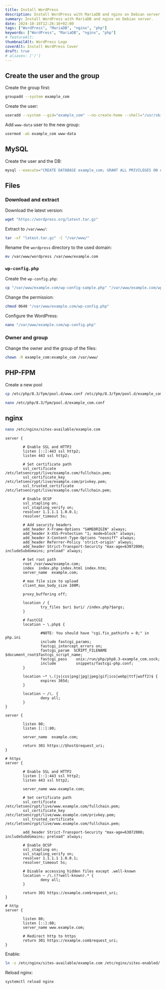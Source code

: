 ```yaml
---
title: Install WordPress
description: Install WordPress with MariaDB and nginx on Debian server.
summary: Install WordPress with MariaDB and nginx on Debian server.
date: 2024-10-16T12:26:16+02:00
tags: ["WordPress", "MariaDB", "nginx", "php"]
keywords: ["WordPress", "MariaDB", "nginx", "php"]
# featureAlt:
thumbnailAlt: WordPress Logo
coverAlt: Install WordPress Cover
draft: true
# aliases: ['/']
---
```


## Create the user and the group

Create the group first:

```bash
groupadd --system example_com
```

Create the user:

```bash
useradd --system --gid="example_com" --no-create-home --shell="/usr/sbin/nologin" example_com
```

Add `www-data` user to the new group:

```bash
usermod -aG example_com www-data
```

## MySQL

Create the user and the DB:

```bash
mysql --execute="CREATE DATABASE example_com; GRANT ALL PRIVILEGES ON example_com.* TO 'wpuser'@'localhost' IDENTIFIED BY 'SECURE_PASSWORD' WITH GRANT OPTION; FLUSH PRIVILEGES;"
```

## Files

### Download and extract

Download the latest version:

```bash
wget "https://wordpress.org/latest.tar.gz"
```

Extract to `/var/www/`:

```bash
tar -xf "latest.tar.gz" -C "/var/www/"
```

Rename the `wordpress` directory to the used domain:

```bash
mv /var/www/wordpress /var/www/example.com
```

### `wp-config.php`

Create the `wp-config.php`:

```bash
cp "/var/www/example.com/wp-config-sample.php" "/var/www/example.com/wp-config.php"
```

Change the permission:

```bash
chmod 0640 "/var/www/example.com/wp-config.php"
```

Configure the WordPress:

```bash
nano "/var/www/example.com/wp-config.php"
```

### Owner and group

Change the owner and the group of the files:

```bash
chown -R example_com:example_com /var/www/
```

## PHP-FPM

Create a new pool

```bash
cp /etc/php/8.3/fpm/pool.d/www.conf /etc/php/8.3/fpm/pool.d/example_com.conf 
```

```bash
nano /etc/php/8.3/fpm/pool.d/example_com.conf
```

## nginx


```bash
nano /etc/nginx/sites-available/example.com
```

```nginx
server {

        # Enable SSL and HTTP2
        listen [::]:443 ssl http2;
        listen 443 ssl http2;

        # Set certificate path
        ssl_certificate /etc/letsencrypt/live/example.com/fullchain.pem;
        ssl_certificate_key /etc/letsencrypt/live/example.com/privkey.pem;
        ssl_trusted_certificate /etc/letsencrypt/live/example.com/fullchain.pem;

        # Enable OCSP
        ssl_stapling on;
        ssl_stapling_verify on;
        resolver 1.1.1.1 1.0.0.1;
        resolver_timeout 5s;

        # Add security headers
        add_header X-Frame-Options "SAMEORIGIN" always;
        add_header X-XSS-Protection "1; mode=block" always;
        add_header X-Content-Type-Options "nosniff" always;
        add_header Referrer-Policy 'strict-origin' always;
        add_header Strict-Transport-Security "max-age=63072000; includeSubdomains; preload" always;

        # Set root path
        root /var/www/example.com;
        index  index.php index.html index.htm;
        server_name  example.com;

        # max file size to upload
        client_max_body_size 100M;

        proxy_buffering off;

        location / {
                try_files $uri $uri/ /index.php?$args;
        }

        # FastCGI
        location ~ \.php$ {

                #NOTE: You should have "cgi.fix_pathinfo = 0;" in php.ini
                include fastcgi_params;
                fastcgi_intercept_errors on;
                fastcgi_param  SCRIPT_FILENAME $document_root$fastcgi_script_name;
                fastcgi_pass    unix:/run/php/php8.3-example_com.sock;
                include         snippets/fastcgi-php.conf;
        }

        location ~* \.(js|css|png|jpg|jpeg|gif|ico|webp|ttf|woff2)$ {
                expires 365d;
        }

        location ~ /\. {
                deny all;
        }
}

server {

        listen 80;
        listen [::]:80;

        server_name  example.com;

        return 301 https://$host$request_uri;
}

# https
server {

        # Enable SSL and HTTP2
        listen [::]:443 ssl http2;
        listen 443 ssl http2;

        server_name www.example.com;

        # Set certificate path
        ssl_certificate /etc/letsencrypt/live/www.example.com/fullchain.pem;
        ssl_certificate_key /etc/letsencrypt/live/www.example.com/privkey.pem;
        ssl_trusted_certificate /etc/letsencrypt/live/www.example.com/fullchain.pem;

        add_header Strict-Transport-Security "max-age=63072000; includeSubdomains; preload" always;

        # Enable OCSP
        ssl_stapling on;
        ssl_stapling_verify on;
        resolver 1.1.1.1 1.0.0.1;
        resolver_timeout 5s;

        # Disable accessing hidden files except .well-known
        location ~ /\.(?!well-known).* {
                deny all;
        }

        return 301 https://example.com$request_uri;
}

# http
server {

        listen 80;
        listen [::]:80;
        server_name www.example.com;

        # Redirect http to https
        return 301 https://example.com$request_uri;
}
```

Enable:

```bash
ln -s /etc/nginx/sites-available/example.com /etc/nginx/sites-enabled/
```

Reload nginx:

```bash
systemctl reload nginx
```